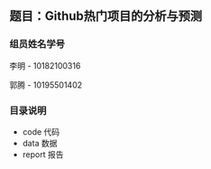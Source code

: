 ## 题目：Github热门项目的分析与预测

### 组员姓名学号

李明 - 10182100316

郭腾 - 10195501402

### 目录说明
 - code 代码
 - data 数据
 - report 报告
